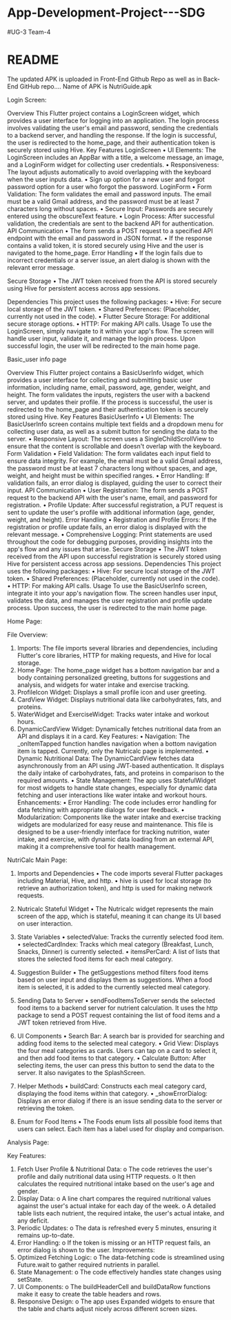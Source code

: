 # App-Development-Project---SDG

#UG-3 Team-4
# README

The updated APK is uploaded in Front-End Github Repo as well as in Back-End GitHub repo....
Name of APK is NutriGuide.apk

Login Screen:

Overview
This Flutter project contains a LoginScreen widget, which provides a user interface for logging into an application. The login process involves validating the user's email and password, sending the credentials to a backend server, and handling the response. If the login is successful, the user is redirected to the home_page, and their authentication token is securely stored using Hive.
Key Features
LoginScreen
•	UI Elements: The LoginScreen includes an AppBar with a title, a welcome message, an image, and a LoginForm widget for collecting user credentials.
•	Responsiveness: The layout adjusts automatically to avoid overlapping with the keyboard when the user inputs data.
•	Sign up option for a new user and forgot password option for a user who forgot the password. 
LoginForm
•	Form Validation: The form validates the email and password inputs. The email must be a valid Gmail address, and the password must be at least 7 characters long without spaces.
•	Secure Input: Passwords are securely entered using the obscureText feature.
•	Login Process: After successful validation, the credentials are sent to the backend API for authentication.
API Communication
•	The form sends a POST request to a specified API endpoint with the email and password in JSON format.
•	If the response contains a valid token, it is stored securely using Hive and the user is navigated to the home_page.
Error Handling
•	If the login fails due to incorrect credentials or a server issue, an alert dialog is shown with the relevant error message.

Secure Storage
•	The JWT token received from the API is stored securely using Hive for persistent access across app sessions.

Dependencies
This project uses the following packages:
•	Hive: For secure local storage of the JWT token.
•	Shared Preferences: (Placeholder, currently not used in the code).
•	Flutter Secure Storage: For additional secure storage options.
•	HTTP: For making API calls.
Usage
To use the LoginScreen, simply navigate to it within your app's flow. The screen will handle user input, validate it, and manage the login process. Upon successful login, the user will be redirected to the main home page.

Basic_user info page

Overview
This Flutter project contains a BasicUserInfo widget, which provides a user interface for collecting and submitting basic user information, including name, email, password, age, gender, weight, and height. The form validates the inputs, registers the user with a backend server, and updates their profile. If the process is successful, the user is redirected to the home_page and their authentication token is securely stored using Hive.
Key Features
BasicUserInfo
•	UI Elements: The BasicUserInfo screen contains multiple text fields and a dropdown menu for collecting user data, as well as a submit button for sending the data to the server.
•	Responsive Layout: The screen uses a SingleChildScrollView to ensure that the content is scrollable and doesn't overlap with the keyboard.
Form Validation
•	Field Validation: The form validates each input field to ensure data integrity. For example, the email must be a valid Gmail address, the password must be at least 7 characters long without spaces, and age, weight, and height must be within specified ranges.
•	Error Handling: If validation fails, an error dialog is displayed, guiding the user to correct their input.
API Communication
•	User Registration: The form sends a POST request to the backend API with the user's name, email, and password for registration.
•	Profile Update: After successful registration, a PUT request is sent to update the user's profile with additional information (age, gender, weight, and height).
Error Handling
•	Registration and Profile Errors: If the registration or profile update fails, an error dialog is displayed with the relevant message.
•	Comprehensive Logging: Print statements are used throughout the code for debugging purposes, providing insights into the app's flow and any issues that arise.
Secure Storage
•	The JWT token received from the API upon successful registration is securely stored using Hive for persistent access across app sessions.
Dependencies
This project uses the following packages:
•	Hive: For secure local storage of the JWT token.
•	Shared Preferences: (Placeholder, currently not used in the code).
•	HTTP: For making API calls.
Usage
To use the BasicUserInfo screen, integrate it into your app's navigation flow. The screen handles user input, validates the data, and manages the user registration and profile update process. Upon success, the user is redirected to the main home page.

Home Page:

File Overview:
1.	Imports: The file imports several libraries and dependencies, including Flutter's core libraries, HTTP for making requests, and Hive for local storage.
2.	Home Page: The home_page widget has a bottom navigation bar and a body containing personalized greeting, buttons for suggestions and analysis, and widgets for water intake and exercise tracking.
3.	ProfileIcon Widget: Displays a small profile icon and user greeting.
4.	CardView Widget: Displays nutritional data like carbohydrates, fats, and proteins.
5.	WaterWidget and ExerciseWidget: Tracks water intake and workout hours.
6.	DynamicCardView Widget: Dynamically fetches nutritional data from an API and displays it in a card.
Key Features:
•	Navigation: The _onItemTapped function handles navigation when a bottom navigation item is tapped. Currently, only the Nutricalc page is implemented.
•	Dynamic Nutritional Data: The DynamicCardView fetches data asynchronously from an API using JWT-based authentication. It displays the daily intake of carbohydrates, fats, and proteins in comparison to the required amounts.
•	State Management: The app uses StatefulWidget for most widgets to handle state changes, especially for dynamic data fetching and user interactions like water intake and workout hours.
Enhancements:
•	Error Handling: The code includes error handling for data fetching with appropriate dialogs for user feedback.
•	Modularization: Components like the water intake and exercise tracking widgets are modularized for easy reuse and maintenance.
This file is designed to be a user-friendly interface for tracking nutrition, water intake, and exercise, with dynamic data loading from an external API, making it a comprehensive tool for health management.

NutriCalc Main Page:

1. Imports and Dependencies
•	The code imports several Flutter packages including Material, Hive, and http.
•	hive is used for local storage (to retrieve an authorization token), and http is used for making network requests.


2. Nutricalc Stateful Widget
•	The Nutricalc widget represents the main screen of the app, which is stateful, meaning it can change its UI based on user interaction.
3. State Variables
•	selectedValue: Tracks the currently selected food item.
•	selectedCardIndex: Tracks which meal category (Breakfast, Lunch, Snacks, Dinner) is currently selected.
•	itemsPerCard: A list of lists that stores the selected food items for each meal category.
4. Suggestion Builder
•	The getSuggestions method filters food items based on user input and displays them as suggestions. When a food item is selected, it is added to the currently selected meal category.
5. Sending Data to Server
•	sendFoodItemsToServer sends the selected food items to a backend server for nutrient calculation. It uses the http package to send a POST request containing the list of food items and a JWT token retrieved from Hive.
6. UI Components
•	Search Bar: A search bar is provided for searching and adding food items to the selected meal category.
•	Grid View: Displays the four meal categories as cards. Users can tap on a card to select it, and then add food items to that category.
•	Calculate Button: After selecting items, the user can press this button to send the data to the server. It also navigates to the SplashScreen.
7. Helper Methods
•	buildCard: Constructs each meal category card, displaying the food items within that category.
•	_showErrorDialog: Displays an error dialog if there is an issue sending data to the server or retrieving the token.
8. Enum for Food Items
•	The Foods enum lists all possible food items that users can select. Each item has a label used for display and comparison.

Analysis Page:

Key Features:
1.	Fetch User Profile & Nutritional Data:
o	The code retrieves the user's profile and daily nutritional data using HTTP requests.
o	It then calculates the required nutritional intake based on the user's age and gender.
2.	Display Data:
o	A line chart compares the required nutritional values against the user's actual intake for each day of the week.
o	A detailed table lists each nutrient, the required intake, the user's actual intake, and any deficit.
3.	Periodic Updates:
o	The data is refreshed every 5 minutes, ensuring it remains up-to-date.
4.	Error Handling:
o	If the token is missing or an HTTP request fails, an error dialog is shown to the user.
Improvements:
1.	Optimized Fetching Logic:
o	The data-fetching code is streamlined using Future.wait to gather required nutrients in parallel.
2.	State Management:
o	The code effectively handles state changes using setState.
3.	UI Components:
o	The buildHeaderCell and buildDataRow functions make it easy to create the table headers and rows.
4.	Responsive Design:
o	The app uses Expanded widgets to ensure that the table and charts adjust nicely across different screen sizes.

